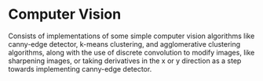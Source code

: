 ﻿# Computer Vision
Consists of implementations of some simple computer vision algorithms like canny-edge detector, k-means clustering, and agglomerative clustering algorithms, along with the use of discrete convolution to modify images, like sharpening images, or taking derivatives in the x or y direction as a step towards implementing canny-edge detector.
